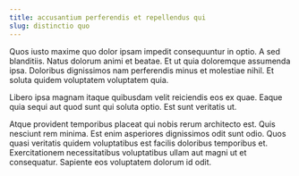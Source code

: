 ```yaml
---
title: accusantium perferendis et repellendus qui
slug: distinctio quo
---
```


Quos iusto maxime quo dolor ipsam impedit consequuntur in optio. A sed blanditiis. Natus dolorum animi et beatae. Et ut quia doloremque assumenda ipsa. Doloribus dignissimos nam perferendis minus et molestiae nihil. Et soluta quidem voluptatem voluptatem quia.

Libero ipsa magnam itaque quibusdam velit reiciendis eos ex quae. Eaque quia sequi aut quod sunt qui soluta optio. Est sunt veritatis ut.

Atque provident temporibus placeat qui nobis rerum architecto est. Quis nesciunt rem minima. Est enim asperiores dignissimos odit sunt odio. Quos quasi veritatis quidem voluptatibus est facilis doloribus temporibus et. Exercitationem necessitatibus voluptatibus ullam aut magni ut et consequatur. Sapiente eos voluptatem dolorum id odit.
